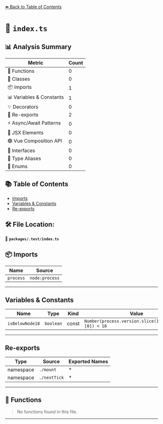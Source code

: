 [⬅️ Back to Table of Contents](../../index.md)

# 📄 `index.ts`

## 📊 Analysis Summary

| Metric | Count |
|--------|-------|
| 🔧 Functions | 0 |
| 🧱 Classes | 0 |
| 📦 Imports | 1 |
| 📊 Variables & Constants | 1 |
| ✨ Decorators | 0 |
| 🔄 Re-exports | 2 |
| ⚡ Async/Await Patterns | 0 |
| 💠 JSX Elements | 0 |
| 🟢 Vue Composition API | 0 |
| 📐 Interfaces | 0 |
| 📑 Type Aliases | 0 |
| 🎯 Enums | 0 |

## 📚 Table of Contents

- [Imports](#imports)
- [Variables & Constants](#variables-constants)
- [Re-exports](#re-exports)

## 🛠️ File Location:
📂 **`packages/.test/index.ts`**

## 📦 Imports

| Name | Source |
|------|--------|
| `process` | `node:process` |


---

## Variables & Constants

| Name | Type | Kind | Value | Exported |
|------|------|------|-------|----------|
| `isBelowNode18` | `boolean` | const | `Number(process.version.slice(1).split('.')[0]) < 18` | ✓ |


---

## Re-exports

| Type | Source | Exported Names |
|------|--------|----------------|
| namespace | `./mount` | * |
| namespace | `./nextTick` | * |


---

## 🔧 Functions

> No functions found in this file.


---